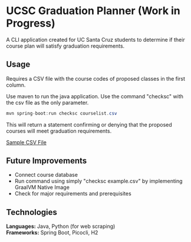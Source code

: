 # UCSC Graduation Planner (Work in Progress)
A CLI application created for UC Santa Cruz students to determine if their
course plan will satisfy graduation requirements. 
## Usage
Requires a CSV file with the course codes of proposed classes in the first
column.

Use maven to run the java application. Use the command "checksc" with the csv
file as the only parameter.
```java
mvn spring-boot:run checksc courselist.csv
```

This will return a statement confirming or denying that the proposed courses
will meet graduation requirements. 

[Sample CSV File](./src/main/resources/example.csv)

## Future Improvements
- Connect course database
- Run command using simply "checksc example.csv" by implementing GraalVM Native
Image
- Check for major requirements and prerequisites

## Technologies
**Languages:** Java, Python (for web scraping) 
<br />**Frameworks:** Spring Boot, Picocli, H2


